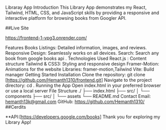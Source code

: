 Libraray App
Introduction
This Library App demonstrates my React, Tailwind, HTML, CSS, and JavaScript skills by providing a responsive and interactive platform for browsing books from Googler API.

##Live Site

https://frontend-1-vpg3.onrender.com/

Features
Books Listings: Detailed information, images, and reviews.
Responsive Design: Seamlessly works on all devices.
Search: Search any book from google books api .
Technologies Used
React.js : Content structure
Tailwind & CSS3: Styling and responsive design
Framer-Motion: Animations for the website
Libraries: framer-motion,Tailwind
Vite: Build manager
Getting Started
Installation
Clone the repository:
git clone [https://github.com/Hemanth1310/frontend.git]
Navigate to the project directory:
cd .
Running the App
Open index.html in your preferred browser or use a local server
File Structure
./
├── index.html
├── src/
│   └── components
├── src/
│   └── assets
└── README.md
Contact
Email: hemanth13k@gmail.com
GitHub: https://github.com/Hemanth1310/
##Cerdits

**API:[https://developers.google.com/books]
Thank you for exploring my Library App!